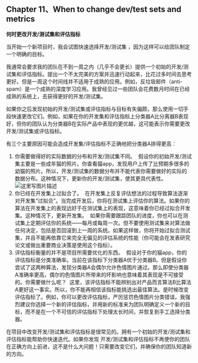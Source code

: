 ## Chapter 11、When to change dev/test sets and metrics

**何时更改开发/测试集和评估指标**

当开始一个新项目时，我会试图快速选择开发/测试集 ，因为这样可以给团队制定一个明确的目标。

我通常会要求我的团队在不到一周之内（几乎不会更长）提供一个初始的开发/测试集和评估指标。提出一个不太完美的方案并迅速行动起来，比花过多时间去思考更好。但是一周这个时间线并不适用于成熟的应用。例如，反垃圾邮件（anti-spam）是一个成熟的深度学习应用。我曾经见过一些团队会花费数月时间在已经成熟的系统上，去获得更好的开发/测试集。

如果你之后发现初始的开发/测试集或评估指标与目标有失偏颇，那么使用一切手段快速更改它们。例如，如果在你的开发集和评估指标上分类器A比分离器B表现好，但你的团队认为分类器B在实际产品中表现的更优越，这可能表示你需要更改开发/测试集或评估指标。

有三个主要原因可能会造成开发集/评估指标不正确地把分类器A排得更高：

1. 你需要做得好的实际数据的分布和开发/测试集不同。 
   假设你的初始开发/测试集主要是一些成年猫的照片。你查看猫app，发现用户上传了比预期多很多的幼猫的照片。所以，开发/测试集的数据分布并不能代表你需要做好的实际的数据分布。这种情况下，更新你的开发/测试集，使其更具代表性。 
   ![这里写图片描述](http://oow6unnib.bkt.clouddn.com/myl-c2-0.jpg)
2. 你已经在开发集上过拟合了。 
   在开发集上反复评估想法的过程导致算法逐渐对开发集“过拟合”。当完成开发后，你将在测试集上评估你的算法。如果你的算法在开发集上的表现远好于在测试集上的表现，这意味着你已经过拟合开发集。这种情况下，更新开发集。 
   如果你需要跟踪团队的进度，你也可以在测试集上定期评估你的系统——每月或每周一次。但不要使用测试集来对算法做任何决定，包括是否回滚到上一周的系统。如果这样做，你将开始过拟合测试集，并且不能再依靠它来完全无偏见的评估系统的性能（你可能会在发表研究论文或做出重要商业决策是使用这个指标）。
3. 评估指标衡量的并不是项目所需要优化的东西。 
   假设对于你的猫app，你的评估指标是分类准确率。当前在该指标下分类器A优于分类器B。但是假设你尝试了这两种算法，发现分类器A会偶尔允许色情图片通过。那么即使分类器A准确率更高，偶尔的色情图片所带来的坏影响也意味着其表现是不可接受的。你需要做什么呢？ 
   这里，该评估指标不能辨别出对产品而言算法B比算法A更好这一事实。所以，你不能再相信该指标能挑选出最佳算法。是时候改变评估指标了。例如，你可以更改评估指标，严厉惩罚色情图片分类错误。我强烈建议你选择一个新的评估指标，并用新的标准来为团队明确定义一个新的目标，而不是在一个不可信的评估指标下处理太长时间，并恢复到手工选择分类器。

在项目中改变开发/测试集和评估指标是很常见的。拥有一个初始的开发/测试集和评估指标能帮助你快速迭代。如果你发现 开发/测试集和评估指标不再使你的团队在正确方向上前进，这不是什么大问题！只需要改变它们，并确保你的团队知道新的方向。
